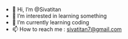 - 👋 Hi, I’m @Sivatitan
- 👀 I’m interested in learning something 
- 🌱 I’m currently learning coding 
- 📫 How to reach me : sivatitan7@gmail.com

<!---
Sivatitan/Sivatitan is a ✨ special ✨ repository because its `README.md` (this file) appears on your GitHub profile.
You can click the Preview link to take a look at your changes.
--->
